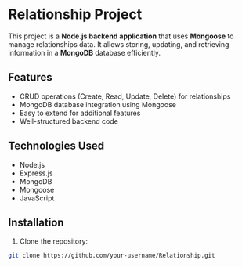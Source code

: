 # Relationship Project

This project is a **Node.js backend application** that uses **Mongoose** to manage relationships data. It allows storing, updating, and retrieving information in a **MongoDB** database efficiently.

## Features

- CRUD operations (Create, Read, Update, Delete) for relationships
- MongoDB database integration using Mongoose
- Easy to extend for additional features
- Well-structured backend code

## Technologies Used

- Node.js
- Express.js
- MongoDB
- Mongoose
- JavaScript

## Installation

1. Clone the repository:

```bash
git clone https://github.com/your-username/Relationship.git
